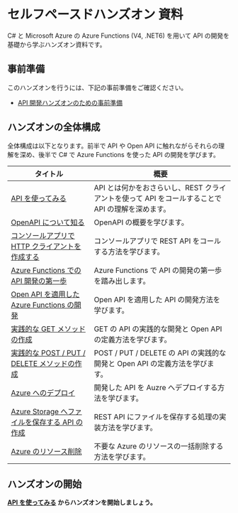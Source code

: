 # セルフペースドハンズオン 資料

C# と Microsoft Azure の Azure Functions (V4, .NET6) を用いて API の開発を基礎から学ぶハンズオン資料です。

## 事前準備

このハンズオンを行うには、下記の事前準備をご確認ください。

- [API 開発ハンズオンのための事前準備](https://github.com/zengeeks/preparation-check/blob/main/workshops/api-dev-with-vs.md)

## ハンズオンの全体構成

全体構成は以下となります。前半で API や Open API に触れながらそれらの理解を深め、後半で C# で Azure Functions を使った API の開発を学びます。

| タイトル | 概要 |
|---|---|
|[API を使ってみる](./call-apis.md)| API とは何かをおさらいし、REST クライアントを使って API をコールすることで API の理解を深めます。|
|[OpenAPI について知る](./learn-openapi.md)| OpenAPI の概要を学びます。|
|[コンソールアプリで HTTP クライアントを作成する](./create-first-http-client.md)| コンソールアプリで REST API をコールする方法を学びます。|
|[Azure Functions での API 開発の第一歩](./create-function-app.md)| Azure Functions で API の開発の第一歩を踏み出します。|
|[Open API を適用した Azure Functions の開発](./create-function-app-with-open-api.md)| Open API を適用した API の開発方法を学びます。|
|[実践的な GET メソッドの作成](./create-get-methods.md)| GET の API の実践的な開発と Open API の定義方法を学びます。|
|[実践的な POST / PUT / DELETE メソッドの作成](./create-methods.md)| POST / PUT / DELETE の API の実践的な開発と Open API の定義方法を学びます。|
|[Azure へのデプロイ](./deploy-to-azure.md)| 開発した API を Auzre へデプロイする方法を学びます。|
|[Azure Storage へファイルを保存する API の作成](./create-function-app-with-blob-output-binding.md)| REST API にファイルを保存する処理の実装方法を学びます。|
|[Azure のリソース削除](./delete-azure-resources.md)| 不要な Azure のリソースの一括削除する方法を学びます。|

## ハンズオンの開始

**[API を使ってみる](./call-apis.md) からハンズオンを開始しましょう。**
